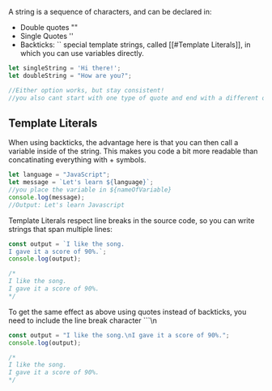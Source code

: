 A string is a sequence of characters, and can be declared in: 
- Double quotes ""
- Single Quotes ''
- Backticks: \`\` special template strings, called [[#Template Literals]], in which you can use variables directly.

```javascript
let singleString = 'Hi there!'; 
let doubleString = "How are you?";

//Either option works, but stay consistent!
//you also cant start with one type of quote and end with a different one otherwise an error will kick.
```


## Template Literals
When using backticks, the advantage here is that you can then call a variable inside of the string. This makes you code a bit more readable than concatinating everything with + symbols.
```javascript
let language = "JavaScript"; 
let message = `Let's learn ${language}`; 
//you place the variable in ${nameOfVariable}
console.log(message);
//Output: Let's learn Javascript
```

Template Literals respect line breaks in the source code, so you can write strings that span multiple lines:
```javascript
const output = `I like the song.
I gave it a score of 90%.`;
console.log(output);

/*
I like the song.
I gave it a score of 90%.
*/

```
To get the same effect as above using quotes instead of backticks, you need to include the line break character ```\n
```javascript
const output = "I like the song.\nI gave it a score of 90%.";
console.log(output);

/*
I like the song.
I gave it a score of 90%.
*/
```